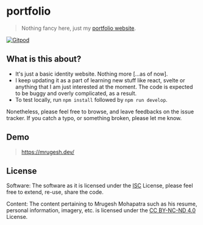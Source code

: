 # portfolio

> Nothing fancy here, just my [portfolio website][personal-website].

[![Gitpod][gitpod-img]][gitpod]


## What is this about?

- It's just a basic identity website. Nothing more [...as of now].
- I keep updating it as a part of learning new stuff like react, svelte or anything that I am just interested at the moment. The code is expected to be buggy and overly complicated, as a result.
- To test locally, run `npm install` followed by `npm run develop`.

Nonetheless, please feel free to browse, and leave feedbacks on the issue tracker. If you catch a typo, or something broken, please let me know.

## Demo

> <https://mrugesh.dev/>

## License

Software:
The software as it is licensed under the [ISC](LICENSE) License, please feel free to extend, re-use, share the code.

Content:
The content pertaining to Mrugesh Mohapatra such as his resume, personal information, imagery, etc. is licensed under the [CC BY-NC-ND 4.0][by-nc-nd-4] License.

[circle-status-img]: https://circleci.com/gh/raisedadead/portfolio.svg?style=svg
[circle-status]: https://circleci.com/gh/raisedadead/portfolio
[gitpod-img]: https://img.shields.io/badge/Gitpod-Ready--to--Code-blue?logo=gitpod
[gitpod]: https://gitpod.io/#https://github.com/raisedadead/portfolio

[personal-website]: https://mrugesh.dev
[by-nc-nd-4]: https://creativecommons.org/licenses/by-nc-nd/4.0/
